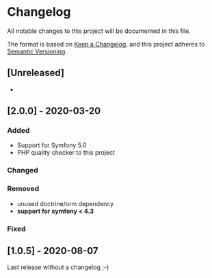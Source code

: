 # Changelog
All notable changes to this project will be documented in this file.

The format is based on [Keep a Changelog](https://keepachangelog.com/en/1.0.0/),
and this project adheres to [Semantic Versioning](https://semver.org/spec/v2.0.0.html).

## [Unreleased]
-


## [2.0.0] - 2020-03-20
### Added
* Support for Symfony 5.0
* PHP quality checker to this project

### Changed

### Removed
* unused doctrine/orm dependency
* __support for symfony < 4.3__

### Fixed


## [1.0.5] - 2020-08-07
Last release without a changelog ;-) 
 
